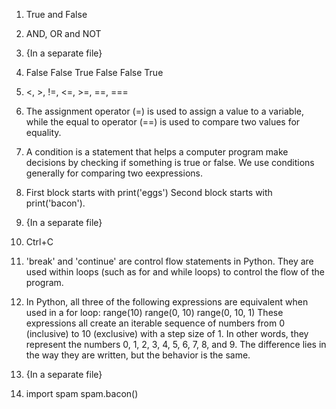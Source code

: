 1) True and False

2) AND, OR and NOT

3) {In a separate file}

4) False
   False
   True
   False
   False
   True

5) <, >, !=, <=, >=, ==, ===

6) The assignment operator (=) is used to assign a value to a variable, while the equal to operator (==) is used to compare two values for equality.

7) A condition is a statement that helps a computer program make decisions by checking if something is true or false. We use conditions generally for comparing two eexpressions. 

8) First block starts with print('eggs') Second block starts with print('bacon').

9) {In a separate file}

10) Ctrl+C

11) 'break' and 'continue' are control flow statements in Python. They are used within loops (such as for and while loops) to control the flow of the program.

12) In Python, all three of the following expressions are equivalent when used in a for loop:
    range(10)
    range(0, 10)
    range(0, 10, 1)
These expressions all create an iterable sequence of numbers from 0 (inclusive) to 10 (exclusive) with a step size of 1. In other words, they represent the numbers 0, 1, 2, 3, 4, 5, 6, 7, 8, and 9. The difference lies in the way they are written, but the behavior is the same.

13) {In a separate file}

14) import spam
    spam.bacon()

